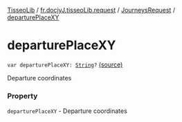 [TisseoLib](../../index.md) / [fr.docjyJ.tisseoLib.request](../index.md) / [JourneysRequest](index.md) / [departurePlaceXY](./departure-place-x-y.md)

# departurePlaceXY

`var departurePlaceXY: `[`String`](https://kotlinlang.org/api/latest/jvm/stdlib/kotlin/-string/index.html)`?` [(source)](https://github.com/docjyJ/TisseoLib/tree/master/src/main/kotlin/fr/docjyJ/tisseoLib/request/JourneysRequest.kt#L40)

Departure coordinates

### Property

`departurePlaceXY` - Departure coordinates